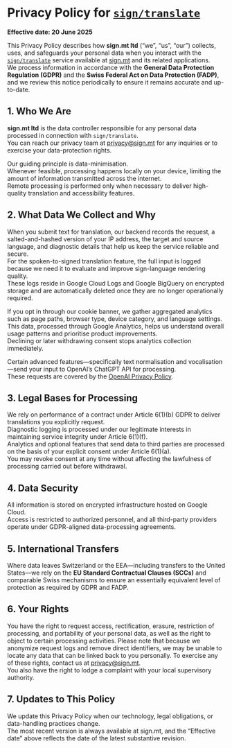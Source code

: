 # Privacy Policy for [`sign/translate`](https://github.com/sign/translate)

**Effective date: 20 June 2025**

This Privacy Policy describes how **sign.mt ltd** (“we”, “us”, “our”) collects, uses, and safeguards
your personal data when you interact with the [`sign/translate`](https://github.com/sign/translate) service
available at [sign.mt](https://sign.mt) and its related applications.  
We process information in accordance with the **General Data Protection Regulation (GDPR)** and
the **Swiss Federal Act on Data Protection (FADP)**, and we review
this notice periodically to ensure it remains accurate and up-to-date.

## 1. Who We Are

**sign.mt ltd** is the data controller responsible for any personal data processed in connection with `sign/translate`.  
You can reach our privacy team at [privacy&#64;sign.mt](mailto:privacy@sign.mt) for any inquiries or to exercise your data-protection rights.

Our guiding principle is data-minimisation.  
Whenever feasible, processing happens locally on your device, limiting the amount of information transmitted across the internet.  
Remote processing is performed only when necessary to deliver high-quality translation and accessibility features.

## 2. What Data We Collect and Why

When you submit text for translation, our backend records the request, a salted-and-hashed version of your IP address, the target and source language,
and diagnostic details that help us keep the service reliable and secure.  
For the spoken-to-signed translation feature, the full input is logged because we need it to evaluate and improve sign-language rendering quality.  
These logs reside in Google Cloud Logs and Google BigQuery on encrypted storage and are automatically deleted once they are no longer operationally required.

If you opt in through our cookie banner, we gather aggregated analytics such as page paths, browser type, device category, and language settings.  
This data, processed through Google Analytics, helps us understand overall usage patterns and prioritise product improvements.  
Declining or later withdrawing consent stops analytics collection immediately.

Certain advanced features—specifically text normalisation and vocalisation—send your input to OpenAI’s ChatGPT API for processing.  
These requests are covered by the [OpenAI Privacy Policy](https://openai.com/policies/privacy-policy).

## 3. Legal Bases for Processing

We rely on performance of a contract under Article 6(1)(b) GDPR to deliver translations you explicitly request.  
Diagnostic logging is processed under our legitimate interests in maintaining service integrity under Article 6(1)(f).  
Analytics and optional features that send data to third parties are processed on the basis of your explicit consent under Article 6(1)(a).  
You may revoke consent at any time without affecting the lawfulness of processing carried out before withdrawal.

## 4. Data Security

All information is stored on encrypted infrastructure hosted on Google Cloud.  
Access is restricted to authorized personnel, and all third-party providers operate under GDPR-aligned data-processing agreements.

## 5. International Transfers

Where data leaves Switzerland or the EEA—including transfers to the United States—we rely on the **EU Standard Contractual Clauses (SCCs)** and
comparable Swiss mechanisms to ensure an essentially equivalent level of protection as required by GDPR and FADP.

## 6. Your Rights

You have the right to request access, rectification, erasure, restriction of processing, and portability of your personal data,
as well as the right to object to certain processing activities.
Please note that because we anonymize request logs and remove direct identifiers,
we may be unable to locate any data that can be linked back to you personally.
To exercise any of these rights, contact us at [privacy&#64;sign.mt](mailto:privacy@sign.mt).  
You also have the right to lodge a complaint with your local supervisory authority.

## 7. Updates to This Policy

We update this Privacy Policy when our technology, legal obligations, or data-handling practices change.  
The most recent version is always available at sign.mt, and the “Effective date” above reflects the date of the latest substantive revision.
